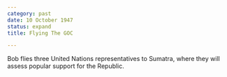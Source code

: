 ```yaml
---
category: past
date: 10 October 1947
status: expand
title: Flying The GOC

---
```



Bob flies three United Nations representatives to
Sumatra, where they will assess popular support for the Republic.

